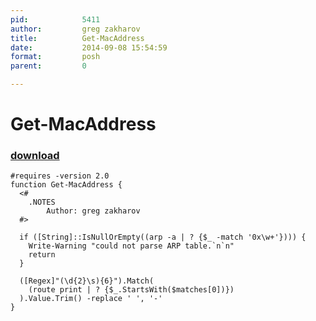 ```yaml
---
pid:            5411
author:         greg zakharov
title:          Get-MacAddress
date:           2014-09-08 15:54:59
format:         posh
parent:         0

---
```


# Get-MacAddress

### [download](//scripts/5411.ps1)



```posh
#requires -version 2.0
function Get-MacAddress {
  <#
    .NOTES
        Author: greg zakharov
  #>
  
  if ([String]::IsNullOrEmpty((arp -a | ? {$_ -match '0x\w+'}))) {
    Write-Warning "could not parse ARP table.`n`n"
    return
  }
  
  ([Regex]"(\d{2}\s){6}").Match(
    (route print | ? {$_.StartsWith($matches[0])})
  ).Value.Trim() -replace ' ', '-'
}
```
